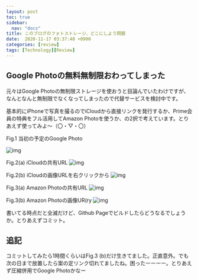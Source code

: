 ```yaml
---
layout: post
toc: true
sidebar:
  nav: "docs"
title: このブログのフォトストレージ、どこにしよう問題
date:  2020-11-17 03:37:48 +0900
categories: [review]
tags: [Technology][Review]
---
```








## Google Photoの無料無制限おわってしまった

元々はGoogle Photoの無制限ストレージを使おうと目論んでいたわけですが、なんとなんと無制限でなくなってしまったので代替サービスを検討中です。

基本的にiPhoneで写真を撮るのでiCloudから直接リンクを発行するか、Prime会員の特典をフル活用してAmazon Photoを使うか、の2択で考えています。とりあえず使ってみよ～（〇・▽・〇）



Fig.1 当初の予定のGoogle Photo

![img](https://lh3.googleusercontent.com/pw/ACtC-3coVrL8Ku69CrdKXanN-OA11cvA-YxVjgjTw5C4iE0GqRpLvezZpxmgtGX4pJJGGPaxd5yli-ogOKpwwnaXNABVMyBja49kj6MKbWVkqNuW0SzJ4xZmFY12KHOG4lqLbrCdSL-4JuXnvlJ86rU-T8W7qg=w1219-h914-no?authuser=0)



Fig.2(a) iCloudの共有URL  ![img](https://share.icloud.com/photos/0Xw6Bsns2u2c9e90Icq63udPQ)

Fig.2(b) iCloudの画像URLを右クリックから ![img](blob:https://www.icloud.com/450108fa-d59c-49c5-8594-042b2eac1b54)



Fig.3(a) Amazon Photoの共有URL ![img](https://www.amazon.co.jp/photos/share/788uPw92ijjpwofWxNLT63HjoH09dvMffiBixgxPL3b)

Fig.3(b) Amazon Photoの画像UR(ry ![img](https://thumbnails-photos.amazon.co.jp/v1/thumbnail/M2wdOxoRTVi85AoR9Woy6Q?viewBox=1380%2C914&ownerId=A51FYWAP2EL6T)



書いてる時点だと全滅だけど、Github Pageでビルドしたらどうなるでしょうか。とりあえずコミット。



## 追記

コミットしてみたら1時間くらいはFig.3 (b)だけ生きてました。正直意外。でも次の日まで放置したら案の定リンク切れてましたね。困ったーーーー。とりあえず圧縮併用でGoogle Photoかなー


